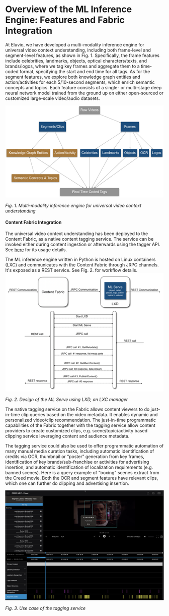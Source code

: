 # Overview of the ML Inference Engine: Features and Fabric Integration


At Eluvio, we have developed a multi-modality inference engine for universal video context understanding, including both frame-level and segment-level features, as shown in Fig. 1. Specifically, the frame features include celebrities, landmarks, objects, optical characters/texts, and brands/logos, where we tag key frames and aggregate them to a time-coded format, specifying the start and end time for all tags. As for the segment features, we explore both knowledge graph entities and action/activities for each 5/10-second segments, which enrich semantic concepts and topics. Each feature consists of a single- or multi-stage deep neural network model trained from the ground up on either open-sourced or customized large-scale video/audio datasets.

![](images/models.png)

*Fig. 1.  Multi-modality inference engine for  universal video context understanding*

#### Content Fabric Integration

The universal video context understanding has been deployed to the Content Fabric, as a native content tagging service. The service can be invoked either during content ingestion or afterwards using the tagger API. See [here](https://github.com/eluv-io/elv-tagger/blob/master/TaggerAPI.md) for its usage details.

The ML inference engine written in Python is hosted on Linux containers (LXC) and communicates with the Content Fabric through JRPC channels. It's exposed as a REST service. See Fig. 2. for workflow details.
![](images/design.png)

*Fig. 2.  Design of the ML Serve using LXD, an LXC manager*


The native tagging service on the Fabric allows content viewers to do just-in-time clip queries based on the video metadata. It enables dynamic and personalized video/clip recommendation. The just-in-time programmatic capabilities of the Fabric together with the tagging service allow content providers to create customized clips, e.g. scene/topic/activity based clipping service leveraging content and audience metadata.

The tagging service could also be used to offer programmatic automation of many manual media curation tasks, including automatic identification of credits via OCR, thumbnail or “poster” generation from key frames, identification of key brands/sub-franchise or activities for advertising insertion, and automatic identification of localization requirements (e.g. banned scenes). Here is a query example of "boxing" scenes extract from the Creed movie. Both the OCR and segment features have relevant clips, which one can further do clipping and advertising insertion.

![](images/Creed.png)

*Fig. 3.  Use case of the tagging service*
